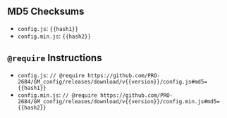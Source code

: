 ## MD5 Checksums
- `config.js`: `{{hash1}}`
- `config.min.js`: `{{hash2}}`

## `@require` Instructions
- `config.js`: `// @require https://github.com/PRO-2684/GM_config/releases/download/v{{version}}/config.js#md5={{hash1}}`
- `config.min.js`: `// @require https://github.com/PRO-2684/GM_config/releases/download/v{{version}}/config.min.js#md5={{hash2}}`
